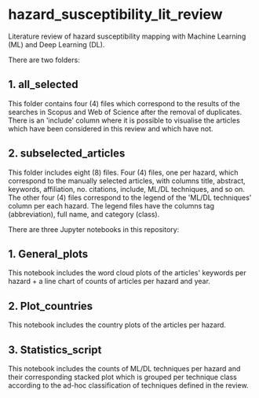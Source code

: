 # hazard_susceptibility_lit_review
Literature review of hazard susceptibility mapping with Machine Learning (ML) and Deep Learning (DL).

There are two folders:

## 1. all_selected
This folder contains four (4) files which correspond to the results of the searches in Scopus and Web of Science after the removal of duplicates. There is an 'include' column where it is possible to visualise the articles which have been considered in this review and which have not.

## 2. subselected_articles
This folder includes eight (8) files. Four (4) files, one per hazard, which correspond to the manually selected articles, with columns title, abstract, keywords, affiliation, no. citations, include, ML/DL techniques, and so on. The other four (4) files correspond to the legend of the 'ML/DL techniques' column per each hazard. The legend files have the columns tag (abbreviation), full name, and category (class).

There are three Jupyter notebooks in this repository:

## 1. General_plots
This notebook includes the word cloud plots of the articles' keywords per hazard + a line chart of counts of articles per hazard and year.

## 2. Plot_countries
This notebook includes the country plots of the articles per hazard.

## 3. Statistics_script
This notebook includes the counts of ML/DL techniques per hazard and their corresponding stacked plot which is grouped per technique class according to the ad-hoc classification of techniques defined in the review.
